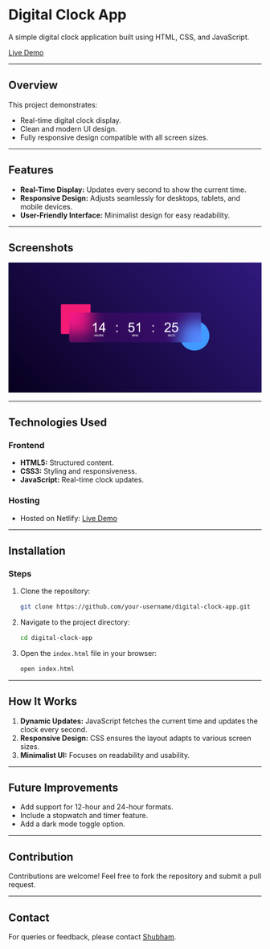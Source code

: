 # Digital Clock App

A simple digital clock application built using HTML, CSS, and JavaScript.

[Live Demo](https://digital-clock-html-css-javascript.netlify.app/)

---

## Overview
This project demonstrates:
- Real-time digital clock display.
- Clean and modern UI design.
- Fully responsive design compatible with all screen sizes.

---

## Features
- **Real-Time Display:** Updates every second to show the current time.
- **Responsive Design:** Adjusts seamlessly for desktops, tablets, and mobile devices.
- **User-Friendly Interface:** Minimalist design for easy readability.

---

## Screenshots
![Screenshot 1](./Screenshots/ss1.png)

---

## Technologies Used

### Frontend
- **HTML5:** Structured content.
- **CSS3:** Styling and responsiveness.
- **JavaScript:** Real-time clock updates.

### Hosting
- Hosted on Netlify: [Live Demo](https://digital-clock-html-css-javascript.netlify.app/)

---

## Installation

### Steps
1. Clone the repository:
   ```bash
   git clone https://github.com/your-username/digital-clock-app.git
   ```

2. Navigate to the project directory:
   ```bash
   cd digital-clock-app
   ```

3. Open the `index.html` file in your browser:
   ```bash
   open index.html
   ```

---

## How It Works
1. **Dynamic Updates:** JavaScript fetches the current time and updates the clock every second.
2. **Responsive Design:** CSS ensures the layout adapts to various screen sizes.
3. **Minimalist UI:** Focuses on readability and usability.

---

## Future Improvements
- Add support for 12-hour and 24-hour formats.
- Include a stopwatch and timer feature.
- Add a dark mode toggle option.

---

## Contribution
Contributions are welcome! Feel free to fork the repository and submit a pull request.

---

## Contact
For queries or feedback, please contact [Shubham](mailto:shubhamjaishu@gmail.com).
